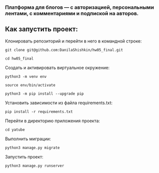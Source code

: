 ### Платформа для блогов — с авторизацией, персональными лентами, с комментариями и подпиской на авторов.

## Как запустить проект:

Клонировать репозиторий и перейти в него в командной строке:

```
git clone git@github.com:DanilaShishkin/hw05_final.git
```

```
cd hw05_final
```

Cоздать и активировать виртуальное окружение:

```
python3 -m venv env
```

```
source env/bin/activate
```

```
python3 -m pip install --upgrade pip
```

Установить зависимости из файла requirements.txt:

```
pip install -r requirements.txt
```

Перейти в директорию приложения проекта:

```
cd yatube
```

Выполнить миграции:

```
python3 manage.py migrate
```

Запустить проект:

```
python3 manage.py runserver
```
